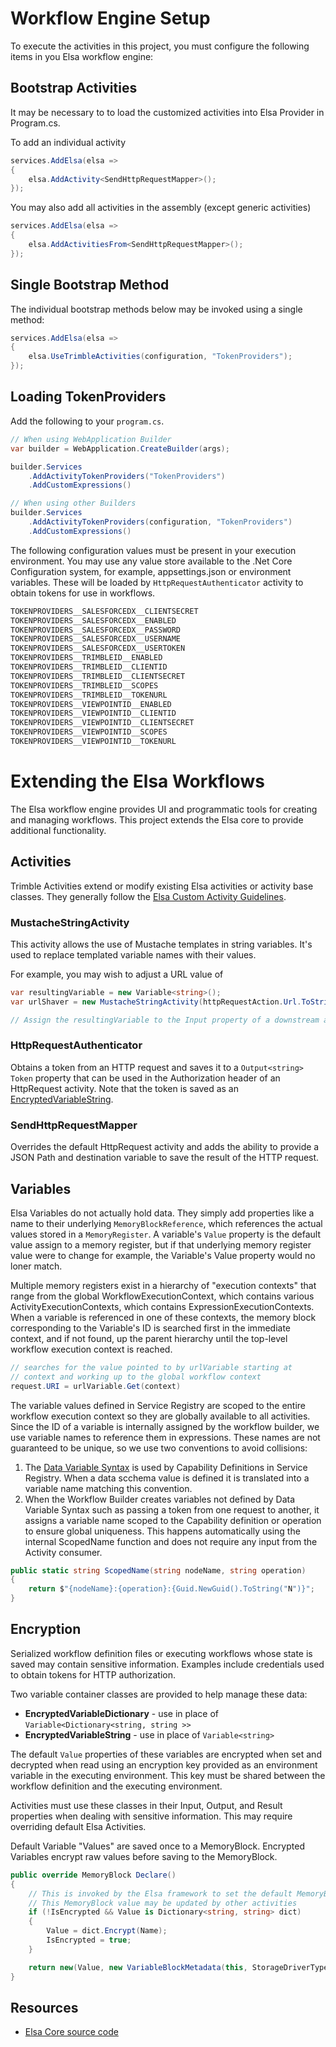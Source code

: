 # Workflow Engine Setup
To execute the activities in this project, you must configure the following items in you Elsa workflow engine:

## Bootstrap Activities
It may be necessary to to load the customized activities into Elsa Provider in Program.cs. 

To add an individual activity
```csharp
services.AddElsa(elsa =>
{
    elsa.AddActivity<SendHttpRequestMapper>();
});
```

You may also add all activities in the assembly (except generic activities)
```csharp
services.AddElsa(elsa =>
{
    elsa.AddActivitiesFrom<SendHttpRequestMapper>();
});
```

## Single Bootstrap Method
The individual bootstrap methods below may be invoked using a single method:

```csharp
services.AddElsa(elsa =>
{
    elsa.UseTrimbleActivities(configuration, "TokenProviders");
});
```


## Loading TokenProviders
Add the following to your `program.cs`.

```csharp
// When using WebApplication Builder
var builder = WebApplication.CreateBuilder(args);

builder.Services
    .AddActivityTokenProviders("TokenProviders")
    .AddCustomExpressions()

// When using other Builders
builder.Services
    .AddActivityTokenProviders(configuration, "TokenProviders")
    .AddCustomExpressions()
```

The following configuration values must be present in your execution environment. You
 may use any value store available to the .Net Core Configuration system, for example, 
 appsettings.json or environment variables.
 These will be loaded by `HttpRequestAuthenticator` activity to obtain tokens for use in workflows.

```bash
TOKENPROVIDERS__SALESFORCEDX__CLIENTSECRET
TOKENPROVIDERS__SALESFORCEDX__ENABLED
TOKENPROVIDERS__SALESFORCEDX__PASSWORD
TOKENPROVIDERS__SALESFORCEDX__USERNAME
TOKENPROVIDERS__SALESFORCEDX__USERTOKEN
TOKENPROVIDERS__TRIMBLEID__ENABLED
TOKENPROVIDERS__TRIMBLEID__CLIENTID
TOKENPROVIDERS__TRIMBLEID__CLIENTSECRET
TOKENPROVIDERS__TRIMBLEID__SCOPES
TOKENPROVIDERS__TRIMBLEID__TOKENURL
TOKENPROVIDERS__VIEWPOINTID__ENABLED
TOKENPROVIDERS__VIEWPOINTID__CLIENTID
TOKENPROVIDERS__VIEWPOINTID__CLIENTSECRET
TOKENPROVIDERS__VIEWPOINTID__SCOPES
TOKENPROVIDERS__VIEWPOINTID__TOKENURL
```

# Extending the Elsa Workflows
The Elsa workflow engine provides UI and programmatic tools for creating and managing workflows. This project extends the Elsa core to provide additional functionality.

## Activities
Trimble Activities extend or modify existing Elsa activities or activity base classes. They generally follow the [Elsa Custom Activity Guidelines](https://v3.elsaworkflows.io/docs/extensibility/custom-activities).

### MustacheStringActivity
This activity allows the use of Mustache templates in string variables. It's used to replace templated variable names with their values.

For example, you may wish to adjust a URL value of  
```csharp
var resultingVariable = new Variable<string>();
var urlShaver = new MustacheStringActivity(httpRequestAction.Url.ToString(), resultingVariable);

// Assign the resultingVariable to the Input property of a downstream activity
```

### HttpRequestAuthenticator<T>
Obtains a token from an HTTP request and saves it to a `Output<string> Token` property that can be used in the Authorization header of an HttpRequest activity. Note that the token is saved as an [EncryptedVariableString](#encryption).

### SendHttpRequestMapper
Overrides the default HttpRequest activity and adds the ability to provide a JSON Path and destination variable to save the result of the HTTP request.

## Variables
Elsa Variables do not actually hold data. They simply add properties like a name to their underlying `MemoryBlockReference`, which references the actual values stored in a `MemoryRegister`. A variable's `Value` property is the default value assign to a memory register, but if that underlying memory register value were to change for example, the Variable's Value property would no loner match.

Multiple memory registers exist in a hierarchy of "execution contexts" that range from the global WorkflowExecutionContext, which contains various ActivityExecutionContexts, which contains ExpressionExecutionContexts. When a variable is referenced in one of these contexts, the memory block corresponding to the Variable's ID is searched first in the immediate context, and if not found, up the parent hierarchy until the top-level workflow execution context is reached.

```csharp
// searches for the value pointed to by urlVariable starting at
// context and working up to the global workflow context 
request.URI = urlVariable.Get(context)
```


The variable values defined in Service Registry are scoped to the entire workflow execution context so they are globally available to all activities. Since the ID of a variable is internally assigned by the workflow builder, we use variable names to reference them in expressions. These names are not guaranteed to be unique, so we use two conventions to avoid collisions:

1. The [Data Variable Syntax](https://developer-docs.development.vpplatdev.trimble.com/designs/provisioning-design/detailed-design/service-registration/#data-variable-syntax) is used by Capability Definitions in Service Registry. When a data scchema value is defined it is translated into a variable name matching this convention.
1. When the Workflow Builder creates variables not defined by Data Variable Syntax such as passing a token from one request to another, it assigns a variable name scoped to the Capability definition or operation to ensure global uniqueness. This happens automatically using the internal ScopedName function and does not require any input from the Activity consumer.
```csharp
public static string ScopedName(string nodeName, string operation)
{
    return $"{nodeName}:{operation}:{Guid.NewGuid().ToString("N")}";
}
```

## Encryption
Serialized workflow definition files or executing workflows whose state is saved may contain sensitive information. Examples include credentials used to obtain tokens for HTTP authorization.

Two variable container classes are provided to help manage these data:

* **EncryptedVariableDictionary** - use in place of `Variable<Dictionary<string, string >>`
* **EncryptedVariableString** - use in place of `Variable<string>`

The default `Value` properties of these variables are encrypted when set and decrypted when read using an encryption key provided as an environment variable in the executing environment. This key must be shared between the workflow definition and the executing environment.

Activities must use these classes in their Input, Output, and Result properties when dealing with sensitive information. This may require overriding default Elsa Activities.



Default Variable "Values" are saved once to a MemoryBlock. Encrypted Variables encrypt raw values before saving to the MemoryBlock.

```csharp
public override MemoryBlock Declare()
{
    // This is invoked by the Elsa framework to set the default MemoryBlock value
    // This MemoryBlock value may be updated by other activities
    if (!IsEncrypted && Value is Dictionary<string, string> dict)
    {
        Value = dict.Encrypt(Name);
        IsEncrypted = true;
    }

    return new(Value, new VariableBlockMetadata(this, StorageDriverType, false));
}

```

## Resources
* [Elsa Core source code](https://github.com/elsa-workflows/elsa-core)